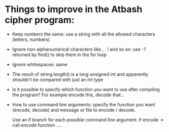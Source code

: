 # Things to improve in the Atbash cipher program:


- Keep numbers the same: use a string with all the allowed characters (letters, numbers)
- Ignore non-alphanumerical characters like , . ! and so on: use -1 returned by find() to skip them in the for loop
- Ignore whitespaces: same

- The result of string.length() is a long unsigned int and apparently shouldn't be compared with just an int type

- Is it possible to specify which function you want to use after compiling the program? 
For example encode this, decode that...

- How to use command line arguments: specify the function you want (encode, decode) and message or file to encode / decode.

    Use an if branch for each possible command line argument: if encode -> call encode function ....
